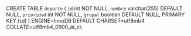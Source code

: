 CREATE TABLE `deporte` (
  `id` int NOT NULL,
  `nombre` varchar(255) DEFAULT NULL,
  `prioridad` int NOT NULL,
  `grupal` boolean DEFAULT NULL,
  PRIMARY KEY (`id`)
) ENGINE=InnoDB DEFAULT CHARSET=utf8mb4 COLLATE=utf8mb4_0900_ai_ci;
